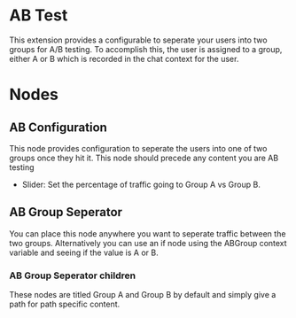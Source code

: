 # AB Test
This extension provides a configurable to seperate your users into two groups for A/B testing.  To accomplish this, the user is assigned to a group, either A or B which is recorded in the chat context for the user.  

# Nodes
## AB Configuration
This node provides configuration to seperate the users into one of two groups once they hit it.  This node should precede any content you are AB testing

- Slider: Set the percentage of traffic going to Group A vs Group B.

## AB Group Seperator
You can place this node anywhere you want to seperate traffic between the two groups.  Alternatively you can use an if node using the ABGroup context variable and seeing if the value is A or B.

### AB Group Seperator children
These nodes are titled Group A and Group B by default and simply give a path for path specific content.